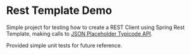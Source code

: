 # Rest Template Demo

Simple project for testing how to create a REST Client using Spring Rest Template, making calls to 
[JSON Placeholder Typicode API](https://jsonplaceholder.typicode.com/guide/).

Provided simple unit tests for future reference.